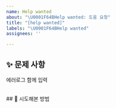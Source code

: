 ```yaml
---
name: Help wanted
about: "\U0001F64BHelp wanted: 도움 요청"
title: "[help wanted]"
labels: "\U0001F64BHelp wanted"
assignees: ''

---
```


## ✨ 문제 사항
에러로그 함께 입력  

<br>
## 🤔 시도해본 방법

<br>
